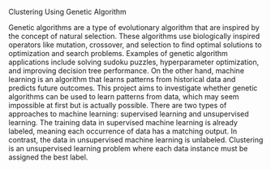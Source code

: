 Clustering Using Genetic Algorithm


Genetic algorithms are a type of evolutionary algorithm that are inspired by the concept of natural selection. These algorithms use biologically inspired operators like mutation, crossover, and selection to find optimal solutions to optimization and search problems. Examples of genetic algorithm applications include solving sudoku puzzles, hyperparameter optimization, and improving decision tree performance. On the other hand, machine learning is an algorithm that learns patterns from historical data and predicts future outcomes. This project aims to investigate whether genetic algorithms can be used to learn patterns from data, which may seem impossible at first but is actually possible. There are two types of approaches to machine learning: supervised learning and unsupervised learning. The training data in supervised machine learning is already labeled, meaning each occurrence of data has a matching output. In contrast, the data in unsupervised machine learning is unlabeled. Clustering is an unsupervised learning problem where each data instance must be assigned the best label.
